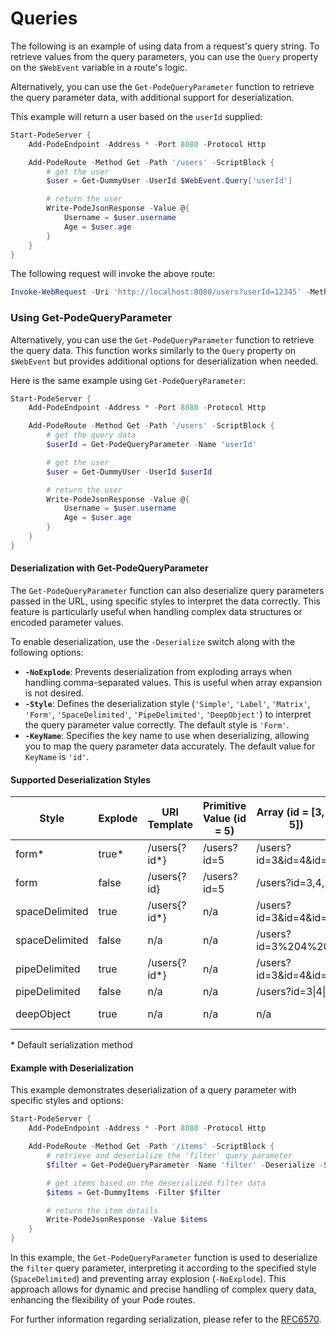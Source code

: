 # Queries

The following is an example of using data from a request's query string. To retrieve values from the query parameters, you can use the `Query` property on the `$WebEvent` variable in a route's logic.

Alternatively, you can use the `Get-PodeQueryParameter` function to retrieve the query parameter data, with additional support for deserialization.

This example will return a user based on the `userId` supplied:

```powershell
Start-PodeServer {
    Add-PodeEndpoint -Address * -Port 8080 -Protocol Http

    Add-PodeRoute -Method Get -Path '/users' -ScriptBlock {
        # get the user
        $user = Get-DummyUser -UserId $WebEvent.Query['userId']

        # return the user
        Write-PodeJsonResponse -Value @{
            Username = $user.username
            Age = $user.age
        }
    }
}
```

The following request will invoke the above route:

```powershell
Invoke-WebRequest -Uri 'http://localhost:8080/users?userId=12345' -Method Get
```

### Using Get-PodeQueryParameter

Alternatively, you can use the `Get-PodeQueryParameter` function to retrieve the query data. This function works similarly to the `Query` property on `$WebEvent` but provides additional options for deserialization when needed.

Here is the same example using `Get-PodeQueryParameter`:

```powershell
Start-PodeServer {
    Add-PodeEndpoint -Address * -Port 8080 -Protocol Http

    Add-PodeRoute -Method Get -Path '/users' -ScriptBlock {
        # get the query data
        $userId = Get-PodeQueryParameter -Name 'userId'

        # get the user
        $user = Get-DummyUser -UserId $userId

        # return the user
        Write-PodeJsonResponse -Value @{
            Username = $user.username
            Age = $user.age
        }
    }
}
```

#### Deserialization with Get-PodeQueryParameter

The `Get-PodeQueryParameter` function can also deserialize query parameters passed in the URL, using specific styles to interpret the data correctly. This feature is particularly useful when handling complex data structures or encoded parameter values.

To enable deserialization, use the `-Deserialize` switch along with the following options:

- **`-NoExplode`**: Prevents deserialization from exploding arrays when handling comma-separated values. This is useful when array expansion is not desired.
- **`-Style`**: Defines the deserialization style (`'Simple'`, `'Label'`, `'Matrix'`, `'Form'`, `'SpaceDelimited'`, `'PipeDelimited'`, `'DeepObject'`) to interpret the query parameter value correctly. The default style is `'Form'`.
- **`-KeyName`**: Specifies the key name to use when deserializing, allowing you to map the query parameter data accurately. The default value for `KeyName` is `'id'`.

#### Supported Deserialization Styles


| Style          | Explode | URI Template | Primitive Value (id = 5) | Array (id = [3, 4, 5]) | Object (id = {"role": "admin", "firstName": "Alex"}) |
|----------------|---------|--------------|--------------------------|------------------------|------------------------------------------------------|
| form*          | true*   | /users{?id*} | /users?id=5              | /users?id=3&id=4&id=5  | /users?role=admin&firstName=Alex                     |
| form           | false   | /users{?id}  | /users?id=5              | /users?id=3,4,5        | /users?id=role,admin,firstName,Alex                  |
| spaceDelimited | true    | /users{?id*} | n/a                      | /users?id=3&id=4&id=5  | n/a                                                  |
| spaceDelimited | false   | n/a          | n/a                      | /users?id=3%204%205    | n/a                                                  |
| pipeDelimited  | true    | /users{?id*} | n/a                      | /users?id=3&id=4&id=5  | n/a                                                  |
| pipeDelimited  | false   | n/a          | n/a                      | /users?id=3\|4\|5      | n/a                                                  |
| deepObject     | true    | n/a          | n/a                      | n/a                    | /users?id[role]=admin&id[firstName]=Alex             |


\* Default serialization method

#### Example with Deserialization

This example demonstrates deserialization of a query parameter with specific styles and options:

```powershell
Start-PodeServer {
    Add-PodeEndpoint -Address * -Port 8080 -Protocol Http

    Add-PodeRoute -Method Get -Path '/items' -ScriptBlock {
        # retrieve and deserialize the 'filter' query parameter
        $filter = Get-PodeQueryParameter -Name 'filter' -Deserialize -Style 'SpaceDelimited' -NoExplode

        # get items based on the deserialized filter data
        $items = Get-DummyItems -Filter $filter

        # return the item details
        Write-PodeJsonResponse -Value $items
    }
}
```

In this example, the `Get-PodeQueryParameter` function is used to deserialize the `filter` query parameter, interpreting it according to the specified style (`SpaceDelimited`) and preventing array explosion (`-NoExplode`). This approach allows for dynamic and precise handling of complex query data, enhancing the flexibility of your Pode routes.

For further information regarding serialization, please refer to the [RFC6570](https://tools.ietf.org/html/rfc6570).
